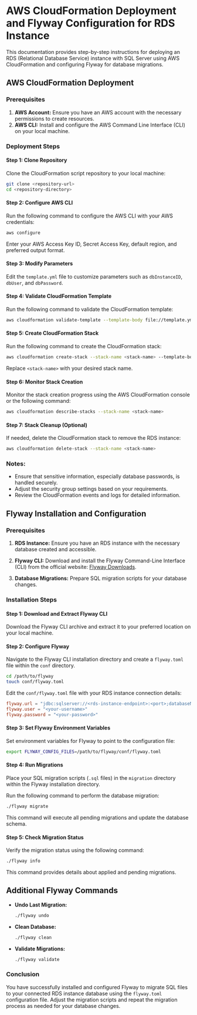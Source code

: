 # AWS CloudFormation Deployment and Flyway Configuration for RDS Instance

This documentation provides step-by-step instructions for deploying an RDS (Relational Database Service) instance with SQL Server using AWS CloudFormation and configuring Flyway for database migrations.

## AWS CloudFormation Deployment

### Prerequisites

1. **AWS Account:** Ensure you have an AWS account with the necessary permissions to create resources.
2. **AWS CLI:** Install and configure the AWS Command Line Interface (CLI) on your local machine.

### Deployment Steps

#### Step 1: Clone Repository

Clone the CloudFormation script repository to your local machine:

```bash
git clone <repository-url>
cd <repository-directory>
```

#### Step 2: Configure AWS CLI

Run the following command to configure the AWS CLI with your AWS credentials:

```bash
aws configure
```

Enter your AWS Access Key ID, Secret Access Key, default region, and preferred output format.

#### Step 3: Modify Parameters

Edit the `template.yml` file to customize parameters such as `dbInstanceID`, `dbUser`, and `dbPassword`.

#### Step 4: Validate CloudFormation Template

Run the following command to validate the CloudFormation template:

```bash
aws cloudformation validate-template --template-body file://template.yml
```

#### Step 5: Create CloudFormation Stack

Run the following command to create the CloudFormation stack:

```bash
aws cloudformation create-stack --stack-name <stack-name> --template-body file://template.yml --capabilities CAPABILITY_IAM
```

Replace `<stack-name>` with your desired stack name.

#### Step 6: Monitor Stack Creation

Monitor the stack creation progress using the AWS CloudFormation console or the following command:

```bash
aws cloudformation describe-stacks --stack-name <stack-name>
```

#### Step 7: Stack Cleanup (Optional)

If needed, delete the CloudFormation stack to remove the RDS instance:

```bash
aws cloudformation delete-stack --stack-name <stack-name>
```

### Notes:

- Ensure that sensitive information, especially database passwords, is handled securely.
- Adjust the security group settings based on your requirements.
- Review the CloudFormation events and logs for detailed information.

## Flyway Installation and Configuration

### Prerequisites

1. **RDS Instance:** Ensure you have an RDS instance with the necessary database created and accessible.
2. **Flyway CLI:** Download and install the Flyway Command-Line Interface (CLI) from the official website: [Flyway Downloads](https://flywaydb.org/download).

3. **Database Migrations:** Prepare SQL migration scripts for your database changes.

### Installation Steps

#### Step 1: Download and Extract Flyway CLI

Download the Flyway CLI archive and extract it to your preferred location on your local machine.

#### Step 2: Configure Flyway

Navigate to the Flyway CLI installation directory and create a `flyway.toml` file within the `conf` directory.

```bash
cd /path/to/flyway
touch conf/flyway.toml
```

Edit the `conf/flyway.toml` file with your RDS instance connection details:

```toml
flyway.url = "jdbc:sqlserver://<rds-instance-endpoint>:<port>;databaseName=<your-database>"
flyway.user = "<your-username>"
flyway.password = "<your-password>"
```

#### Step 3: Set Flyway Environment Variables

Set environment variables for Flyway to point to the configuration file:

```bash
export FLYWAY_CONFIG_FILES=/path/to/flyway/conf/flyway.toml
```

#### Step 4: Run Migrations

Place your SQL migration scripts (`.sql` files) in the `migration` directory within the Flyway installation directory.

Run the following command to perform the database migration:

```bash
./flyway migrate
```

This command will execute all pending migrations and update the database schema.

#### Step 5: Check Migration Status

Verify the migration status using the following command:

```bash
./flyway info
```

This command provides details about applied and pending migrations.

## Additional Flyway Commands

- **Undo Last Migration:**

  ```bash
  ./flyway undo
  ```

- **Clean Database:**

  ```bash
  ./flyway clean
  ```

- **Validate Migrations:**

  ```bash
  ./flyway validate
  ```

### Conclusion

You have successfully installed and configured Flyway to migrate SQL files to your connected RDS instance database using the `flyway.toml` configuration file. Adjust the migration scripts and repeat the migration process as needed for your database changes.
